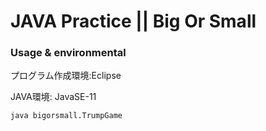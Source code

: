 # JAVA Practice || Big Or Small 

### Usage & environmental
プログラム作成環境:Eclipse

JAVA環境: JavaSE-11

```
java bigorsmall.TrumpGame
```
